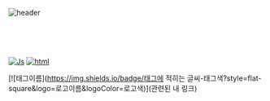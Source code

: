 ![header](https://capsule-render.vercel.app/api?type=rounded&color=auto&height=300&section=header&text=youthangno&fontSize=70)

<br><br><br>

[![Js](https://img.shields.io/badge/JavaScript-black?style=flat-square&logo=JavaScript&logoColor=#F7DF1E)](google.com)
[![html](https://img.shields.io/badge/HTML-black?style=flat-square&logo=HTML5&logoColor=#E34F26)](google.com)

[![태그이름](https://img.shields.io/badge/태그에 적히는 글씨-태그색?style=flat-square&logo=로고이름&logoColor=로고색)](관련된 내 링크)

